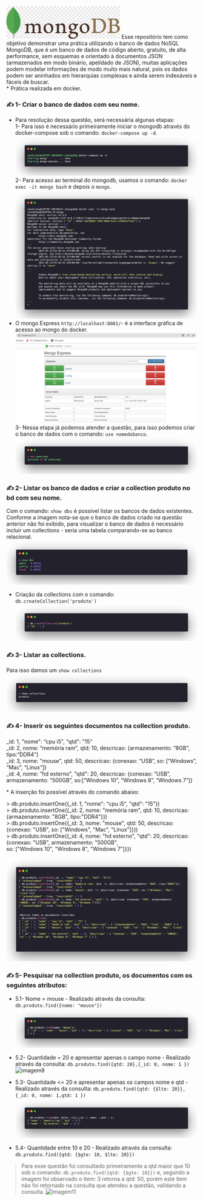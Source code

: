 <img src="https://github.com/vandisney/NoSQL-MongoDB/blob/main/imagens/back.png" width="300"/>
Esse repositório tem como objetivo demonstrar uma prática utilizando o banco de dados NoSQL MongoDB, que é um banco de dados de código aberto, gratuito, de alta performance, sem esquemas e orientado à documentos JSON (armazenados em modo binário, apelidado de JSON), muitas aplicações podem modelar informações de modo muito mais natural, pois os dados podem ser aninhados em hierarquias complexas e ainda serem indexáveis e fáceis de buscar.<br>
* Prática realizada em docker.

### ✍️ 1- Criar o banco de dados com seu nome.
  * Para resolução dessa questão, será necessária algunas etapas: </br>
  1- Para isso é necessário primeiramente iniciar o mongodb através do docker-compose sob o comando: `docker-compose up -d`.
 ![imagem1](https://github.com/vandisney/NoSQL-MongoDB/blob/main/imagens/imagem1.png)
  2- Para acesso ao terminal do mongodb, usamos o comando: `docker exec -it mongo bash` e depois o `mongo`.
 ![imagem2](https://github.com/vandisney/NoSQL-MongoDB/blob/main/imagens/imagem2.png)
 * O mongo Express `http://localhost:8081/`- é a interface gráfica de acesso ao mongo do docker.
 ![localhost](https://github.com/vandisney/NoSQL-MongoDB/blob/main/imagens/localhost.jpg)
  3- Nessa etapa já podemos atender a questão, para isso podemos criar o banco de dados com o comando: `use nomedobanco`.
 ![imagem3](https://github.com/vandisney/NoSQL-MongoDB/blob/main/imagens/imagem3.png)
 
 ### ✍️ 2- Listar os banco de dados e criar a collection produto no bd com seu nome.
  Com o comando: `show dbs` é possível listar os bancos de dados existentes. Conforme a imagem nota-se que o banco de dados criado na questão anterior não foi exibido, para visualizar o banco de dados é necessário incluir um collections - seria uma tabela comparando-se ao banco relacional.
 ![imagem4](https://github.com/vandisney/NoSQL-MongoDB/blob/main/imagens/imagem4.png)
* Criação da collections com o comando: `db.createCollection('produto')`
![imagem5](https://github.com/vandisney/NoSQL-MongoDB/blob/main/imagens/imagem5.png)

### ✍️ 3- Listar as collections.
  Para isso damos um `show collections`
  ![imagem6](https://github.com/vandisney/NoSQL-MongoDB/blob/main/imagens/imagem6.png)

### ✍️ 4- Inserir os seguintes documentos na collection produto.
  <p>
  _id: 1, "nome": “cpu i5", "qtd": "15“ </br>
  _id: 2, nome: “memória ram", qtd: 10, descricao: {armazenamento: “8GB”, tipo:“DDR4“}</br>
  _id: 3, nome: "mouse", qtd: 50, descricao: {conexao: “USB”, so: [“Windows”, “Mac”, “Linux“]}</br>
  _id: 4, nome: “hd externo", "qtd": 20, descricao: {conexao: “USB”, armazenamento: “500GB”, so:[“Windows 10”, “Windows 8”, “Windows 7”]}</br>
  </p>
* A inserção foi possível através do comando abaixo:
  <p>
   > db.produto.insertOne({_id: 1, "nome": "cpu i5", "qtd": "15"})</br>
   > db.produto.insertOne({_id: 2, nome: "memória ram", qtd: 10, descricao: {armazenamento: "8GB", tipo:"DDR4"}})</br>
   > db.produto.insertOne({_id: 3, nome: "mouse", qtd: 50, descricao: {conexao: "USB", so: ["Windows", "Mac", "Linux"]}})</br>
   > db.produto.insertOne({_id: 4, nome: "hd externo", "qtd": 20, descricao: {conexao: "USB", armazenamento: "500GB", </br>
  so: ["Windows 10", "Windows 8", "Windows 7"]}})</br>
  </p>

![imagem7](https://github.com/vandisney/NoSQL-MongoDB/blob/main/imagens/imagem7.png)

### ✍️ 5- Pesquisar na collection produto, os documentos com os seguintes atributos:
  * 5.1- Nome = mouse - Realizado através da consulta: `db.produto.find({nome: "mouse"})`
![imagem8](https://github.com/vandisney/NoSQL-MongoDB/blob/main/imagens/imagem8.png)

* 5.2- Quantidade = 20 e apresentar apenas o campo nome - Realizado através da consulta: `db.produto.find({qtd: 20},{_id: 0, nome: 1 })`
![imagem9](https://github.com/vandisney/NoSQL-MongoDB/blob/main/imagens/imagem9.png)

* 5.3- Quantidade <= 20 e apresentar apenas os campos nome e qtd - Realizado através da consulta: `db.produto.find({qtd: {$lte: 20}},{_id: 0, nome: 1,qtd: 1 })`
![imagem10](https://github.com/vandisney/NoSQL-MongoDB/blob/main/imagens/imagem10.png)

* 5.4- Quantidade entre 10 e 20 - Realizado através da consulta: `db.produto.find({qtd: {$gte: 10, $lte: 20}})`
> Para esse questão foi consultado primeiramente a qtd maior que 10 sob o comando: `db.produto.find({qtd: {$gte: 10}})` e, segundo a imagem foi observado o item: 3 retorna a qtd: 50, porém este item não foi retornado na consulta que atendeu a questão, validando a consulta.
![imagem11](https://github.com/vandisney/NoSQL-MongoDB/blob/main/imagens/imagem11.png)



